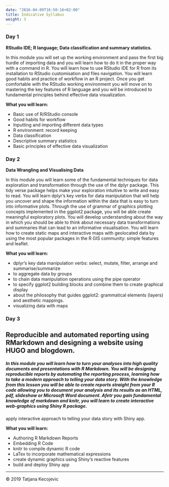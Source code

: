 ```yaml
---
date: "2016-04-09T16:50:16+02:00"
title: Indicative Syllabus
weight: 3
---
```


### Day 1
**RStudio IDE; R language; Data classification and summary statistics.**

In this module you will set up the working environment and pass the first big hurdle of importing data and you will learn how to do it in the proper way with a command in R. You will learn how to use RStudio IDE for R from its installation to RStudio customisation and files navigation. You will learn good habits and practice of workflow in an R project. Once you get comfortable with the RStudio working environment you will move on to mastering the key features of R language and you will be introduced to fundamental principles behind effective data visualization. 

**What you will learn:**

* Basic use of R/RStudio console
* Good habits for workflow
* Inputting and importing different data types
* R environment: record keeping
* Data classification
* Descriptive summary statistics
* Basic principles of effective data visualization

### Day 2

**Data Wrangling and Visualising Data**

In this module you will learn some of the fundamental techniques for data exploration and transformation through the use of the dplyr package. This tidy verse package helps make your exploration intuitive to write and easy to read. You will learn dplyr’s key verbs for data manipulation that will help you uncover and shape the information within the data that is easy to turn into informative plots. Through the use of grammar of graphics plotting concepts implemented in the ggplot2 package, you will be able create meaningful exploratory plots. You will develop understanding about the way in which you should be able to think about necessary data transformations and summaries that can lead to an informative visualisation. You will learn how to create static maps and interactive maps with geolocated data by using the most popular packages in the R GIS community: simple features and leaflet.

**What you will learn:**

* dplyr’s key data manipulation verbs: select, mutate, filter, arrange and summarise/summarize
* to aggregate data by groups
* to chain data manipulation operations using the pipe operator
* to specify ggplot2 building blocks and combine them to create graphical display
* about the philosophy that guides ggplot2: grammatical elements (layers) and aesthetic mappings.
* visualizing data with maps

### Day 3
## Reproducible and automated reporting using RMarkdown and designing a website using HUGO and blogdown.

##### In this module you will learn how to turn your analyses into high quality documents and presentations with R Markdown. You will be designing reproducible reports by automating the reporting process, learning how to take a modern approach to telling your data story. With the knowledge from this lesson you will be able to create reports straight from your R code allowing you to document your analysis and its results as an HTML, pdf, slideshow or Microsoft Word document. Afetr you gain fundamental knowledge of markdown and knitr, you will learn to create interactive web-graphics using Shiny R package.



apply interactive approach to telling your data story with Shiny app.

**What you will learn:**

*	Authoring R Markdown Reports
*	Embedding R Code
*	knitr to compile dynamic R code
*	LaTex to incorporate mathematical expressions
*	create dynamic graphics using Shiny‘s reactive features
* build and deploy Shiny app

-----------------------------
© 2019 Tatjana Kecojevic
